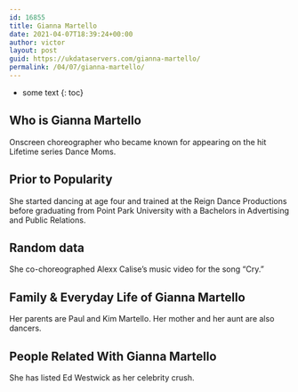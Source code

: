 ```yaml
---
id: 16855
title: Gianna Martello
date: 2021-04-07T18:39:24+00:00
author: victor
layout: post
guid: https://ukdataservers.com/gianna-martello/
permalink: /04/07/gianna-martello/
---
```


* some text
{: toc}


## Who is Gianna Martello



Onscreen choreographer who became known for appearing on the hit Lifetime series Dance Moms. 

                
                
                
## Prior to Popularity



She started dancing at age four and trained at the Reign Dance Productions before graduating from Point Park University with a Bachelors in Advertising and Public Relations. 

                
                
                
## Random data



She co-choreographed Alexx Calise&#8217;s music video for the song &#8220;Cry.&#8221; 

                
                
                
## Family & Everyday Life of Gianna Martello



Her parents are Paul and Kim Martello. Her mother and her aunt are also dancers. 

                
                
                
## People Related With Gianna Martello



She has listed Ed Westwick as her celebrity crush. 

                
              
            
          
          
          